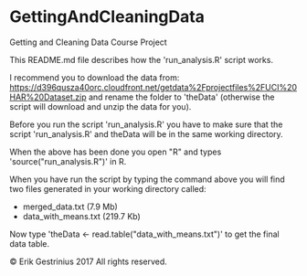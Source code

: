 # GettingAndCleaningData
Getting and Cleaning Data Course Project

This README.md file describes how the 'run_analysis.R' script works.

I recommend you to download the data from: https://d396qusza40orc.cloudfront.net/getdata%2Fprojectfiles%2FUCI%20HAR%20Dataset.zip and rename the folder to 'theData' (otherwise the script will download and unzip the data for you).

Before you run the script 'run_analysis.R' you have to make sure that the script 'run_analysis.R' and theData will be in the same working directory.

When the above has been done you open "R" and types 'source("run_analysis.R")' in R.

When you have run the script by typing the command above you will find two files generated in your working directory called:

- merged_data.txt (7.9 Mb)
- data_with_means.txt (219.7 Kb)

Now type 'theData <- read.table("data_with_means.txt")' to get the final data table.

© Erik Gestrinius 2017 All rights reserved.
